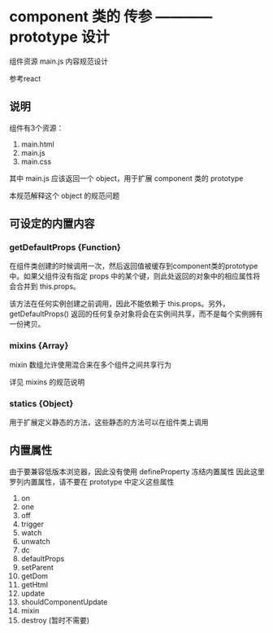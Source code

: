 # component 类的 传参 ———— prototype 设计

组件资源 main.js 内容规范设计

参考react

## 说明
组件有3个资源：
1. main.html
2. main.js
3. main.css

其中 main.js 应该返回一个 object，用于扩展 component 类的 prototype

本规范解释这个 object 的规范问题

## 可设定的内置内容
### getDefaultProps {Function}

在组件类创建的时候调用一次，然后返回值被缓存到component类的prototype中。如果父组件没有指定 props 中的某个键，则此处返回的对象中的相应属性将会合并到 this.props。

该方法在任何实例创建之前调用，因此不能依赖于 this.props。另外，getDefaultProps() 返回的任何复杂对象将会在实例间共享，而不是每个实例拥有一份拷贝。

### mixins {Array}

mixin 数组允许使用混合来在多个组件之间共享行为

详见 mixins 的规范说明

### statics {Object}

用于扩展定义静态的方法，这些静态的方法可以在组件类上调用


## 内置属性

由于要兼容低版本浏览器，因此没有使用 defineProperty 冻结内置属性
因此这里罗列内置属性，请不要在 prototype 中定义这些属性

1. on
2. one
3. off
4. trigger
5. watch
6. unwatch
7. dc
8. defaultProps
9. setParent
10. getDom
11. getHtml
12. update
13. shouldComponentUpdate
14. mixin
15. destroy (暂时不需要)